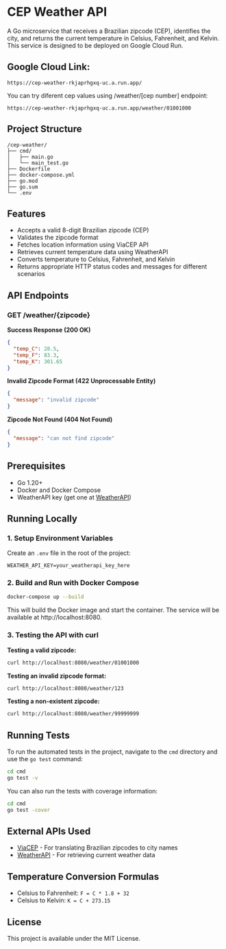 # CEP Weather API

A Go microservice that receives a Brazilian zipcode (CEP), identifies the city, and returns the current temperature in Celsius, Fahrenheit, and Kelvin. This service is designed to be deployed on Google Cloud Run.

## Google Cloud Link:

```
https://cep-weather-rkjaprhgxq-uc.a.run.app/
```
You can try diferent cep values using /weather/[cep number] endpoint:
 
```
https://cep-weather-rkjaprhgxq-uc.a.run.app/weather/01001000
```

## Project Structure

```
/cep-weather/
├── cmd/
│   ├── main.go
│   └── main_test.go
├── Dockerfile
├── docker-compose.yml
├── go.mod
├── go.sum
└── .env
```

## Features

- Accepts a valid 8-digit Brazilian zipcode (CEP)
- Validates the zipcode format
- Fetches location information using ViaCEP API
- Retrieves current temperature data using WeatherAPI
- Converts temperature to Celsius, Fahrenheit, and Kelvin
- Returns appropriate HTTP status codes and messages for different scenarios

## API Endpoints

### GET /weather/{zipcode}

**Success Response (200 OK)**
```json
{
  "temp_C": 28.5,
  "temp_F": 83.3,
  "temp_K": 301.65
}
```

**Invalid Zipcode Format (422 Unprocessable Entity)**
```json
{
  "message": "invalid zipcode"
}
```

**Zipcode Not Found (404 Not Found)**
```json
{
  "message": "can not find zipcode"
}
```

## Prerequisites

- Go 1.20+
- Docker and Docker Compose
- WeatherAPI key (get one at [WeatherAPI](https://www.weatherapi.com/))

## Running Locally

### 1. Setup Environment Variables

Create an `.env` file in the root of the project:

```
WEATHER_API_KEY=your_weatherapi_key_here
```

### 2. Build and Run with Docker Compose

```bash
docker-compose up --build
```

This will build the Docker image and start the container. The service will be available at http://localhost:8080.

### 3. Testing the API with curl

**Testing a valid zipcode:**
```bash
curl http://localhost:8080/weather/01001000
```

**Testing an invalid zipcode format:**
```bash
curl http://localhost:8080/weather/123
```

**Testing a non-existent zipcode:**
```bash
curl http://localhost:8080/weather/99999999
```

## Running Tests

To run the automated tests in the project, navigate to the `cmd` directory and use the `go test` command:

```bash
cd cmd
go test -v
```

You can also run the tests with coverage information:

```bash
cd cmd
go test -cover
```

## External APIs Used

- [ViaCEP](https://viacep.com.br/) - For translating Brazilian zipcodes to city names
- [WeatherAPI](https://www.weatherapi.com/) - For retrieving current weather data

## Temperature Conversion Formulas

- Celsius to Fahrenheit: `F = C * 1.8 + 32`
- Celsius to Kelvin: `K = C + 273.15`

## License

This project is available under the MIT License.
